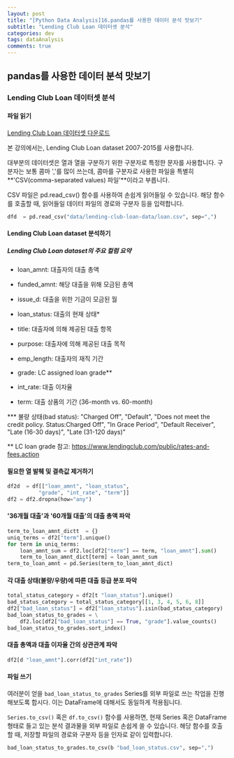 ```yaml
---
layout: post
title: "[Python Data Analysis]16.pandas를 사용한 데이터 분석 맛보기"
subtitle: "Lending Club Loan 데이터셋 분석"
categories: dev
tags: dataAnalysis
comments: true
---
```


## pandas를 사용한 데이터 분석 맛보기

### Lending Club Loan 데이터셋 분석

#### 파일 읽기

[Lending Club Loan 데이터셋 다운로드](https://drive.google.com/open?id=0B9fcvsgEhJNsVlZISXdPSGc4Zlk)

본 강의에서는, Lending Club Loan dataset 2007-2015를 사용합니다.

대부분의 데이터셋은 열과 열을 구분하기 위한 구분자로 특정한 문자를 사용합니다. 구분자는 보통 콤마 ','를 많이 쓰는데, 콤마를 구분자로 사용한 파일을 특별히 **'CSV(comma-separated values) 파일'**이라고 부릅니다.


CSV 파일은 pd.read_csv() 함수를 사용하여 손쉽게 읽어들일 수 있습니다. 해당 함수를 호출할 때, 읽어들일 데이터 파일의 경로와 구분자 등을 입력합니다.

```python
dfd  = pd.read_csv("data/lending-club-loan-data/loan.csv", sep=",")
```

#### Lending Club Loan dataset 분석하기

##### Lending Club Loan dataset의 주요 컬럼 요약

- loan_amnt: 대출자의 대출 총액

- funded_amnt: 해당 대출을 위해 모금된 총액

- issue_d: 대출을 위한 기금이 모금된 월

- loan_status: 대출의 현재 상태*

- title: 대출자에 의해 제공된 대출 항목

- purpose: 대출자에 의해 제공된 대출 목적

- emp_length: 대출자의 재직 기간

- grade: LC assigned loan grade**

- int_rate: 대출 이자율

- term: 대출 상품의 기간 (36-month vs. 60-month)


*** 불량 상태(bad status): "Charged Off", "Default", "Does not meet the credit policy. Status:Charged Off", "In Grace Period", "Default Receiver", "Late (16-30 days)", "Late (31-120 days)"


** LC loan grade 참고: https://www.lendingclub.com/public/rates-and-fees.action


#### 필요한 열 발췌 및 결측값 제거하기
```python
df2d  = df[["loan_amnt", "loan_status", 
          "grade", "int_rate", "term"]]
df2 = df2.dropna(how="any")
```

#### '36개월 대출'과 '60개월 대출'의 대출 총액 파악
```python
term_to_loan_amnt_dictt  = {}
uniq_terms = df2["term"].unique()
for term in uniq_terms:
    loan_amnt_sum = df2.loc[df2["term"] == term, "loan_amnt"].sum()
    term_to_loan_amnt_dict[term] = loan_amnt_sum
term_to_loan_amnt = pd.Series(term_to_loan_amnt_dict)
```

#### 각 대출 상태(불량/우량)에 따른 대출 등급 분포 파악
```python
total_status_category = df2[t "loan_status"].unique()
bad_status_category = total_status_category[[1, 3, 4, 5, 6, 8]]
df2["bad_loan_status"] = df2["loan_status"].isin(bad_status_category)
bad_loan_status_to_grades = \
    df2.loc[df2["bad_loan_status"] == True, "grade"].value_counts()
bad_loan_status_to_grades.sort_index()
```

#### 대출 총액과 대출 이자율 간의 상관관계 파악
```python
df2[d "loan_amnt"].corr(df2["int_rate"])
```

#### 파일 쓰기

여러분이 얻을 `bad_loan_status_to_grades` Series를 외부 파일로 쓰는 작업을 진행해보도록 합시다. 이는 DataFrame에 대해서도 동일하게 적용됩니다.

`Series.to_csv()` 혹은 `df.to_csv()` 함수를 사용하면, 현재 Series 혹은 DataFrame 형태로 들고 있는 분석 결과물을 외부 파일로 손쉽게 쓸 수 있습니다. 해당 함수를 호출할 때, 저장할 파일의 경로와 구분자 등을 인자로 같이 입력합니다.

```python
bad_loan_status_to_grades.to_csv(b "bad_loan_status.csv", sep=",")
```